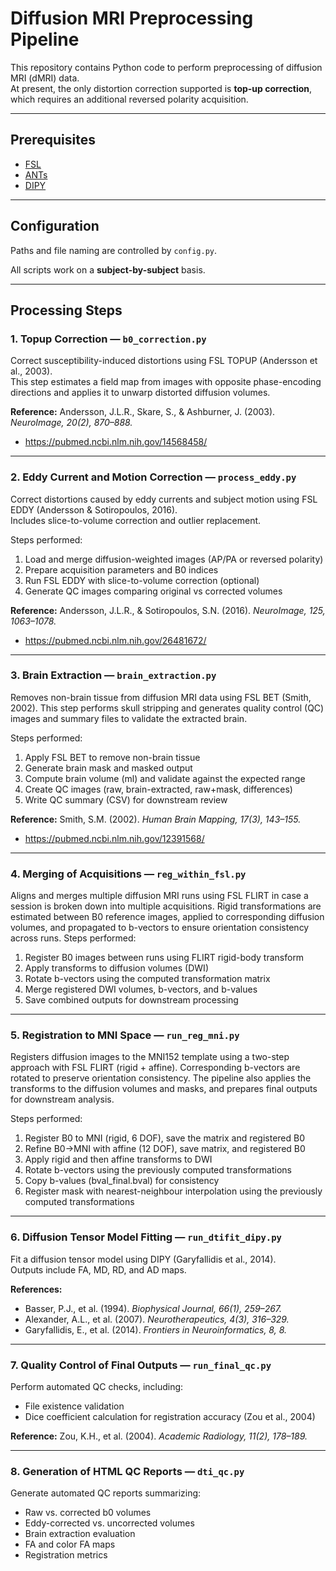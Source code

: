 # Diffusion MRI Preprocessing Pipeline

This repository contains Python code to perform preprocessing of diffusion MRI (dMRI) data.  
At present, the only distortion correction supported is **top-up correction**, which requires an additional reversed polarity acquisition.  

---

## Prerequisites

- [FSL](https://fsl.fmrib.ox.ac.uk/fsl/)  
- [ANTs](https://github.com/ANTsX/ANTs)  
- [DIPY](https://docs.dipy.org/stable/user_guide/installation)  

---

## Configuration

Paths and file naming are controlled by `config.py`.  

All scripts work on a **subject-by-subject** basis.  

---

## Processing Steps

### 1. Topup Correction — `b0_correction.py`
Correct susceptibility-induced distortions using FSL TOPUP (Andersson et al., 2003).  
This step estimates a field map from images with opposite phase-encoding directions and applies it to unwarp distorted diffusion volumes.  

**Reference:** Andersson, J.L.R., Skare, S., & Ashburner, J. (2003). *NeuroImage, 20(2), 870–888.*

- https://pubmed.ncbi.nlm.nih.gov/14568458/

---

### 2. Eddy Current and Motion Correction — `process_eddy.py`
Correct distortions caused by eddy currents and subject motion using FSL EDDY (Andersson & Sotiropoulos, 2016).  
Includes slice-to-volume correction and outlier replacement.  

Steps performed:
1. Load and merge diffusion-weighted images (AP/PA or reversed polarity)
2. Prepare acquisition parameters and B0 indices
3. Run FSL EDDY with slice-to-volume correction (optional)
4. Generate QC images comparing original vs corrected volumes

**Reference:** Andersson, J.L.R., & Sotiropoulos, S.N. (2016). *NeuroImage, 125, 1063–1078.*

- https://pubmed.ncbi.nlm.nih.gov/26481672/

---

### 3. Brain Extraction — `brain_extraction.py`
Removes non-brain tissue from diffusion MRI data using FSL BET 
(Smith, 2002). This step performs skull stripping and generates 
quality control (QC) images and summary files to validate 
the extracted brain.

Steps performed:
1. Apply FSL BET to remove non-brain tissue
2. Generate brain mask and masked output
3. Compute brain volume (ml) and validate against the expected range
4. Create QC images (raw, brain-extracted, raw+mask, differences)
5. Write QC summary (CSV) for downstream review

**Reference:** Smith, S.M. (2002). *Human Brain Mapping, 17(3), 143–155.*

- https://pubmed.ncbi.nlm.nih.gov/12391568/

---

### 4. Merging of Acquisitions — `reg_within_fsl.py`

Aligns and merges multiple diffusion MRI runs using FSL FLIRT in case a session is broken down into multiple acquisitions.
Rigid transformations are estimated between B0 reference images,
applied to corresponding diffusion volumes, and propagated to
b-vectors to ensure orientation consistency across runs.
Steps performed:
1. Register B0 images between runs using FLIRT rigid-body transform
2. Apply transforms to diffusion volumes (DWI)
3. Rotate b-vectors using the computed transformation matrix
4. Merge registered DWI volumes, b-vectors, and b-values
5. Save combined outputs for downstream processing

---

### 5. Registration to MNI Space — `run_reg_mni.py`
Registers diffusion images to the MNI152 template using a
two-step approach with FSL FLIRT (rigid + affine). Corresponding
b-vectors are rotated to preserve orientation
consistency. The pipeline also applies the transforms to the diffusion
volumes and masks, and prepares final outputs for downstream analysis.

Steps performed:
1. Register B0 to MNI (rigid, 6 DOF), save the matrix and registered B0
3. Refine B0→MNI with affine (12 DOF), save matrix, and registered B0
4. Apply rigid and then affine transforms to DWI
5. Rotate b-vectors using the previously computed transformations
6. Copy b-values (bval_final.bval) for consistency
7. Register mask with nearest-neighbour interpolation using the previously computed transformations 

---

### 6. Diffusion Tensor Model Fitting — `run_dtifit_dipy.py`
Fit a diffusion tensor model using DIPY (Garyfallidis et al., 2014).  
Outputs include FA, MD, RD, and AD maps.  

**References:**  
- Basser, P.J., et al. (1994). *Biophysical Journal, 66(1), 259–267.*  
- Alexander, A.L., et al. (2007). *Neurotherapeutics, 4(3), 316–329.*  
- Garyfallidis, E., et al. (2014). *Frontiers in Neuroinformatics, 8, 8.*  

---

### 7. Quality Control of Final Outputs — `run_final_qc.py`
Perform automated QC checks, including:  
- File existence validation  
- Dice coefficient calculation for registration accuracy (Zou et al., 2004)  

**Reference:** Zou, K.H., et al. (2004). *Academic Radiology, 11(2), 178–189.*  

---

### 8. Generation of HTML QC Reports — `dti_qc.py`
Generate automated QC reports summarizing:  
- Raw vs. corrected b0 volumes  
- Eddy-corrected vs. uncorrected volumes  
- Brain extraction evaluation  
- FA and color FA maps  
- Registration metrics  
